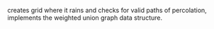 creates grid where it rains and checks for valid paths of percolation, implements the weighted union graph data structure.
